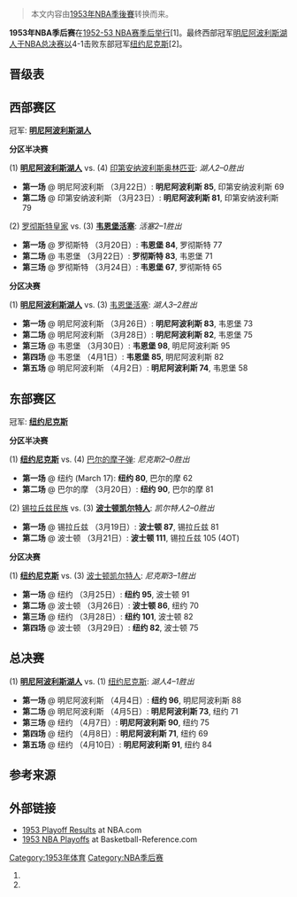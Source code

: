 > 本文内容由[1953年NBA季後賽](https://zh.wikipedia.org/wiki/1953年NBA季後賽)转换而来。


**1953年NBA季后赛**在[1952-53 NBA赛季后举行](https://zh.wikipedia.org/wiki/1952-53_NBA赛季 "wikilink")\[1\]。最终西部冠军[明尼阿波利斯湖人于NBA总决赛以](https://zh.wikipedia.org/wiki/明尼阿波利斯湖人 "wikilink")4-1击败东部冠军[纽约尼克斯](https://zh.wikipedia.org/wiki/纽约尼克斯 "wikilink")\[2\]。

## 晋级表

## 西部赛区

冠军: **[明尼阿波利斯湖人](https://zh.wikipedia.org/wiki/明尼阿波利斯湖人 "wikilink")**

**分区半决赛**

(1) **[明尼阿波利斯湖人](https://zh.wikipedia.org/wiki/明尼阿波利斯湖人 "wikilink")** vs. (4) [印第安纳波利斯奥林匹亚](https://zh.wikipedia.org/wiki/印第安纳波利斯奥林匹亚 "wikilink"): *湖人2–0胜出*

  - **第一场** @ 明尼阿波利斯 （3月22日）: **明尼阿波利斯 85**, 印第安纳波利斯 69
  - **第二场** @ 印第安纳波利斯 （3月23日）: **明尼阿波利斯 81**, 印第安纳波利斯 79

(2) [罗彻斯特皇家](https://zh.wikipedia.org/wiki/罗彻斯特皇家 "wikilink") vs. (3) **[韦恩堡活塞](https://zh.wikipedia.org/wiki/韦恩堡活塞 "wikilink")**: *活塞2–1胜出*

  - **第一场** @ 罗彻斯特 （3月20日）: **韦恩堡 84**, 罗彻斯特 77
  - **第二场** @ 韦恩堡 （3月22日）: **罗彻斯特 83**, 韦恩堡 71
  - **第三场** @ 罗彻斯特 （3月24日）: **韦恩堡 67**, 罗彻斯特 65

**分区决赛**

(1) **[明尼阿波利斯湖人](https://zh.wikipedia.org/wiki/明尼阿波利斯湖人 "wikilink")** vs. (3) [韦恩堡活塞](https://zh.wikipedia.org/wiki/韦恩堡活塞 "wikilink"): *湖人3–2胜出*

  - **第一场** @ 明尼阿波利斯 （3月26日）: **明尼阿波利斯 83**, 韦恩堡 73
  - **第二场** @ 明尼阿波利斯 （3月28日）: **明尼阿波利斯 82**, 韦恩堡 75
  - **第三场** @ 韦恩堡 （3月30日）: **韦恩堡 98**, 明尼阿波利斯 95
  - **第四场** @ 韦恩堡 （4月1日）: **韦恩堡 85**, 明尼阿波利斯 82
  - **第五场** @ 明尼阿波利斯 （4月2日）: **明尼阿波利斯 74**, 韦恩堡 58

## 东部赛区

冠军: **[纽约尼克斯](https://zh.wikipedia.org/wiki/纽约尼克斯 "wikilink")**

**分区半决赛**

(1) **[纽约尼克斯](https://zh.wikipedia.org/wiki/纽约尼克斯 "wikilink")** vs. (4) [巴尔的摩子弹](https://zh.wikipedia.org/wiki/巴尔的摩子弹_\(1944年–1954年\) "wikilink"): *尼克斯2–0胜出*

  - **第一场** @ 纽约 (March 17): **纽约 80**, 巴尔的摩 62
  - **第二场** @ 巴尔的摩 （3月20日）: **纽约 90**, 巴尔的摩 81

(2) [锡拉丘兹民族](https://zh.wikipedia.org/wiki/锡拉丘兹民族 "wikilink") vs. (3) **[波士顿凯尔特人](../Page/波士顿凯尔特人.md "wikilink")**: *凯尔特人2–0胜出*

  - **第一场** @ 锡拉丘兹 （3月19日）: **波士顿 87**, 锡拉丘兹 81
  - **第二场** @ 波士顿 （3月21日）: **波士顿 111**, 锡拉丘兹 105 (4OT)

**分区决赛**

(1) **[纽约尼克斯](https://zh.wikipedia.org/wiki/纽约尼克斯 "wikilink")** vs. (3) [波士顿凯尔特人](../Page/波士顿凯尔特人.md "wikilink"): *尼克斯3–1胜出*

  - **第一场** @ 纽约 （3月25日）: **纽约 95**, 波士顿 91
  - **第二场** @ 波士顿 （3月26日）: **波士顿 86**, 纽约 70
  - **第三场** @ 纽约 （3月28日）: **纽约 101**, 波士顿 82
  - **第四场** @ 波士顿 （3月29日）: **纽约 82**, 波士顿 75

## 总决赛

(1) **[明尼阿波利斯湖人](https://zh.wikipedia.org/wiki/明尼阿波利斯湖人 "wikilink")** vs. (1) [纽约尼克斯](https://zh.wikipedia.org/wiki/纽约尼克斯 "wikilink"): *湖人4–1胜出*

  - **第一场** @ 明尼阿波利斯 （4月4日）: **纽约 96**, 明尼阿波利斯 88
  - **第二场** @ 明尼阿波利斯 （4月5日）: **明尼阿波利斯 73**, 纽约 71
  - **第三场** @ 纽约 （4月7日）: **明尼阿波利斯 90**, 纽约 75
  - **第四场** @ 纽约 （4月8日）: **明尼阿波利斯 71**, 纽约 69
  - **第五场** @ 纽约 （4月10日）: **明尼阿波利斯 91**, 纽约 84

## 参考来源

## 外部链接

  - [1953 Playoff Results](https://web.archive.org/web/20190106055545/http://www.nba.com/history/playoffs/19521953.html) at NBA.com
  - [1953 NBA Playoffs](https://www.basketball-reference.com/playoffs/NBA_1953.html) at Basketball-Reference.com

[Category:1953年体育](https://zh.wikipedia.org/wiki/Category:1953年体育 "wikilink") [Category:NBA季后赛](https://zh.wikipedia.org/wiki/Category:NBA季后赛 "wikilink")

1.
2.